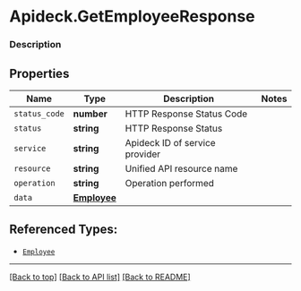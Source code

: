 # Apideck.GetEmployeeResponse

### Description

## Properties
Name | Type | Description | Notes
------------ | ------------- | ------------- | -------------
`status_code` | **number** | HTTP Response Status Code | 
`status` | **string** | HTTP Response Status | 
`service` | **string** | Apideck ID of service provider | 
`resource` | **string** | Unified API resource name | 
`operation` | **string** | Operation performed | 
`data` | [**Employee**](Employee.md) |  | 





## Referenced Types:





* [`Employee`](Employee.md)

---

[[Back to top]](#) [[Back to API list]](../../../../README.md#documentation-for-api-endpoints) [[Back to README]](../../../../README.md)


